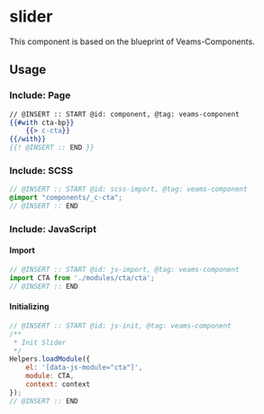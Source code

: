 # slider

This component is based on the blueprint of Veams-Components.

## Usage

### Include: Page

``` hbs
// @INSERT :: START @id: component, @tag: veams-component
{{#with cta-bp}}
	{{> c-cta}}
{{/with}}
{{! @INSERT :: END }}
```

### Include: SCSS

``` scss
// @INSERT :: START @id: scss-import, @tag: veams-component
@import "components/_c-cta";
// @INSERT :: END
```

### Include: JavaScript

#### Import
``` js
// @INSERT :: START @id: js-import, @tag: veams-component
import CTA from './modules/cta/cta';
// @INSERT :: END
```

#### Initializing
``` js
// @INSERT :: START @id: js-init, @tag: veams-component
/**
 * Init Slider
 */
Helpers.loadModule({
	el: '[data-js-module="cta"]',
	module: CTA,
	context: context
});
// @INSERT :: END
```
